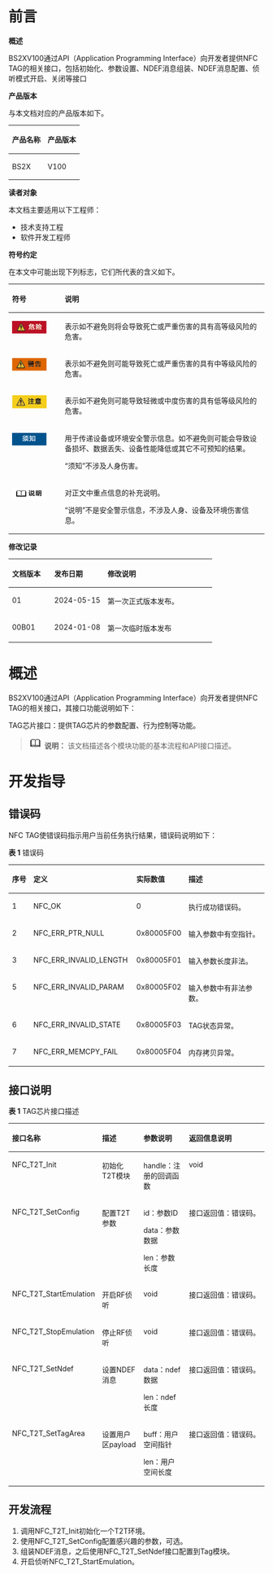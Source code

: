 # 前言<a name="ZH-CN_TOPIC_0000001762634336"></a>

**概述<a name="section4537382116410"></a>**

BS2XV100通过API（Application Programming Interface）向开发者提供NFC TAG的相关接口，包括初始化、参数设置、NDEF消息组装、NDEF消息配置、侦听模式开启、关闭等接口

**产品版本<a name="section673mcpsimp"></a>**

与本文档对应的产品版本如下。

<a name="table676mcpsimp"></a>
<table><thead align="left"><tr id="row681mcpsimp"><th class="cellrowborder" valign="top" width="50%" id="mcps1.1.3.1.1"><p id="p683mcpsimp"><a name="p683mcpsimp"></a><a name="p683mcpsimp"></a><strong id="b684mcpsimp"><a name="b684mcpsimp"></a><a name="b684mcpsimp"></a>产品名称</strong></p>
</th>
<th class="cellrowborder" valign="top" width="50%" id="mcps1.1.3.1.2"><p id="p686mcpsimp"><a name="p686mcpsimp"></a><a name="p686mcpsimp"></a><strong id="b687mcpsimp"><a name="b687mcpsimp"></a><a name="b687mcpsimp"></a>产品版本</strong></p>
</th>
</tr>
</thead>
<tbody><tr id="row689mcpsimp"><td class="cellrowborder" valign="top" width="50%" headers="mcps1.1.3.1.1 "><p id="p691mcpsimp"><a name="p691mcpsimp"></a><a name="p691mcpsimp"></a>BS2X</p>
</td>
<td class="cellrowborder" valign="top" width="50%" headers="mcps1.1.3.1.2 "><p id="p693mcpsimp"><a name="p693mcpsimp"></a><a name="p693mcpsimp"></a>V100</p>
</td>
</tr>
</tbody>
</table>

**读者对象<a name="section4378592816410"></a>**

本文档主要适用以下工程师：

-   技术支持工程
-   软件开发工程师

**符号约定<a name="section133020216410"></a>**

在本文中可能出现下列标志，它们所代表的含义如下。

<a name="table2622507016410"></a>
<table><thead align="left"><tr id="row1530720816410"><th class="cellrowborder" valign="top" width="20.580000000000002%" id="mcps1.1.3.1.1"><p id="p6450074116410"><a name="p6450074116410"></a><a name="p6450074116410"></a><strong id="b2136615816410"><a name="b2136615816410"></a><a name="b2136615816410"></a>符号</strong></p>
</th>
<th class="cellrowborder" valign="top" width="79.42%" id="mcps1.1.3.1.2"><p id="p5435366816410"><a name="p5435366816410"></a><a name="p5435366816410"></a><strong id="b5941558116410"><a name="b5941558116410"></a><a name="b5941558116410"></a>说明</strong></p>
</th>
</tr>
</thead>
<tbody><tr id="row1372280416410"><td class="cellrowborder" valign="top" width="20.580000000000002%" headers="mcps1.1.3.1.1 "><p id="p3734547016410"><a name="p3734547016410"></a><a name="p3734547016410"></a><a name="image2670064316410"></a><a name="image2670064316410"></a><span><img class="" id="image2670064316410" height="25.270000000000003" width="67.83" src="figures/zh-cn_image_0000001809712741.png"></span></p>
</td>
<td class="cellrowborder" valign="top" width="79.42%" headers="mcps1.1.3.1.2 "><p id="p1757432116410"><a name="p1757432116410"></a><a name="p1757432116410"></a>表示如不避免则将会导致死亡或严重伤害的具有高等级风险的危害。</p>
</td>
</tr>
<tr id="row466863216410"><td class="cellrowborder" valign="top" width="20.580000000000002%" headers="mcps1.1.3.1.1 "><p id="p1432579516410"><a name="p1432579516410"></a><a name="p1432579516410"></a><a name="image4895582316410"></a><a name="image4895582316410"></a><span><img class="" id="image4895582316410" height="25.270000000000003" width="67.83" src="figures/zh-cn_image_0000001762793288.png"></span></p>
</td>
<td class="cellrowborder" valign="top" width="79.42%" headers="mcps1.1.3.1.2 "><p id="p959197916410"><a name="p959197916410"></a><a name="p959197916410"></a>表示如不避免则可能导致死亡或严重伤害的具有中等级风险的危害。</p>
</td>
</tr>
<tr id="row123863216410"><td class="cellrowborder" valign="top" width="20.580000000000002%" headers="mcps1.1.3.1.1 "><p id="p1232579516410"><a name="p1232579516410"></a><a name="p1232579516410"></a><a name="image1235582316410"></a><a name="image1235582316410"></a><span><img class="" id="image1235582316410" height="25.270000000000003" width="67.83" src="figures/zh-cn_image_0000001809793697.png"></span></p>
</td>
<td class="cellrowborder" valign="top" width="79.42%" headers="mcps1.1.3.1.2 "><p id="p123197916410"><a name="p123197916410"></a><a name="p123197916410"></a>表示如不避免则可能导致轻微或中度伤害的具有低等级风险的危害。</p>
</td>
</tr>
<tr id="row5786682116410"><td class="cellrowborder" valign="top" width="20.580000000000002%" headers="mcps1.1.3.1.1 "><p id="p2204984716410"><a name="p2204984716410"></a><a name="p2204984716410"></a><a name="image4504446716410"></a><a name="image4504446716410"></a><span><img class="" id="image4504446716410" height="25.270000000000003" width="67.83" src="figures/zh-cn_image_0000001762634340.png"></span></p>
</td>
<td class="cellrowborder" valign="top" width="79.42%" headers="mcps1.1.3.1.2 "><p id="p4388861916410"><a name="p4388861916410"></a><a name="p4388861916410"></a>用于传递设备或环境安全警示信息。如不避免则可能会导致设备损坏、数据丢失、设备性能降低或其它不可预知的结果。</p>
<p id="p1238861916410"><a name="p1238861916410"></a><a name="p1238861916410"></a>“须知”不涉及人身伤害。</p>
</td>
</tr>
<tr id="row2856923116410"><td class="cellrowborder" valign="top" width="20.580000000000002%" headers="mcps1.1.3.1.1 "><p id="p5555360116410"><a name="p5555360116410"></a><a name="p5555360116410"></a><a name="image799324016410"></a><a name="image799324016410"></a><span><img class="" id="image799324016410" height="25.270000000000003" width="67.83" src="figures/zh-cn_image_0000001809712745.png"></span></p>
</td>
<td class="cellrowborder" valign="top" width="79.42%" headers="mcps1.1.3.1.2 "><p id="p4612588116410"><a name="p4612588116410"></a><a name="p4612588116410"></a>对正文中重点信息的补充说明。</p>
<p id="p1232588116410"><a name="p1232588116410"></a><a name="p1232588116410"></a>“说明”不是安全警示信息，不涉及人身、设备及环境伤害信息。</p>
</td>
</tr>
</tbody>
</table>

**修改记录<a name="section2467512116410"></a>**

<a name="table1557726816410"></a>
<table><thead align="left"><tr id="row2942532716410"><th class="cellrowborder" valign="top" width="20.72%" id="mcps1.1.4.1.1"><p id="p3778275416410"><a name="p3778275416410"></a><a name="p3778275416410"></a><strong id="b5687322716410"><a name="b5687322716410"></a><a name="b5687322716410"></a>文档版本</strong></p>
</th>
<th class="cellrowborder" valign="top" width="26.119999999999997%" id="mcps1.1.4.1.2"><p id="p5627845516410"><a name="p5627845516410"></a><a name="p5627845516410"></a><strong id="b5800814916410"><a name="b5800814916410"></a><a name="b5800814916410"></a>发布日期</strong></p>
</th>
<th class="cellrowborder" valign="top" width="53.16%" id="mcps1.1.4.1.3"><p id="p2382284816410"><a name="p2382284816410"></a><a name="p2382284816410"></a><strong id="b3316380216410"><a name="b3316380216410"></a><a name="b3316380216410"></a>修改说明</strong></p>
</th>
</tr>
</thead>
<tbody><tr id="row4495154085914"><td class="cellrowborder" valign="top" width="20.72%" headers="mcps1.1.4.1.1 "><p id="p0413131712"><a name="p0413131712"></a><a name="p0413131712"></a>01</p>
</td>
<td class="cellrowborder" valign="top" width="26.119999999999997%" headers="mcps1.1.4.1.2 "><p id="p184131311111"><a name="p184131311111"></a><a name="p184131311111"></a>2024-05-15</p>
</td>
<td class="cellrowborder" valign="top" width="53.16%" headers="mcps1.1.4.1.3 "><p id="p169114261115"><a name="p169114261115"></a><a name="p169114261115"></a>第一次正式版本发布。</p>
</td>
</tr>
<tr id="row5947359616410"><td class="cellrowborder" valign="top" width="20.72%" headers="mcps1.1.4.1.1 "><p id="p2149706016410"><a name="p2149706016410"></a><a name="p2149706016410"></a>00B01</p>
</td>
<td class="cellrowborder" valign="top" width="26.119999999999997%" headers="mcps1.1.4.1.2 "><p id="p648803616410"><a name="p648803616410"></a><a name="p648803616410"></a>2024-01-08</p>
</td>
<td class="cellrowborder" valign="top" width="53.16%" headers="mcps1.1.4.1.3 "><p id="p1946537916410"><a name="p1946537916410"></a><a name="p1946537916410"></a>第一次临时版本发布</p>
</td>
</tr>
</tbody>
</table>

# 概述<a name="ZH-CN_TOPIC_0000001809711061"></a>

BS2XV100通过API（Application Programming Interface）向开发者提供NFC TAG的相关接口，其接口功能说明如下：

TAG芯片接口：提供TAG芯片的参数配置、行为控制等功能。

>![](public_sys-resources/icon-note.gif) **说明：** 
>该文档描述各个模块功能的基本流程和API接口描述。

# 开发指导<a name="ZH-CN_TOPIC_0000001809945117"></a>




## 错误码<a name="ZH-CN_TOPIC_0000001762906302"></a>

NFC TAG使错误码指示用户当前任务执行结果，错误码说明如下：

**表 1**  错误码

<a name="table9501182016504"></a>
<table><thead align="left"><tr id="row950292085010"><th class="cellrowborder" valign="top" width="9%" id="mcps1.2.5.1.1"><p id="p25029205503"><a name="p25029205503"></a><a name="p25029205503"></a>序号</p>
</th>
<th class="cellrowborder" valign="top" width="40.38%" id="mcps1.2.5.1.2"><p id="p1350272085016"><a name="p1350272085016"></a><a name="p1350272085016"></a>定义</p>
</th>
<th class="cellrowborder" valign="top" width="14.180000000000001%" id="mcps1.2.5.1.3"><p id="p19502152005012"><a name="p19502152005012"></a><a name="p19502152005012"></a>实际数值</p>
</th>
<th class="cellrowborder" valign="top" width="36.44%" id="mcps1.2.5.1.4"><p id="p950262016502"><a name="p950262016502"></a><a name="p950262016502"></a>描述</p>
</th>
</tr>
</thead>
<tbody><tr id="row10502132020509"><td class="cellrowborder" valign="top" width="9%" headers="mcps1.2.5.1.1 "><p id="p750232017508"><a name="p750232017508"></a><a name="p750232017508"></a>1</p>
</td>
<td class="cellrowborder" valign="top" width="40.38%" headers="mcps1.2.5.1.2 "><p id="p1740423423117"><a name="p1740423423117"></a><a name="p1740423423117"></a>NFC_OK</p>
</td>
<td class="cellrowborder" valign="top" width="14.180000000000001%" headers="mcps1.2.5.1.3 "><p id="p1350242035012"><a name="p1350242035012"></a><a name="p1350242035012"></a>0</p>
</td>
<td class="cellrowborder" valign="top" width="36.44%" headers="mcps1.2.5.1.4 "><p id="p2478152273213"><a name="p2478152273213"></a><a name="p2478152273213"></a>执行成功错误码。</p>
</td>
</tr>
<tr id="row950211209505"><td class="cellrowborder" valign="top" width="9%" headers="mcps1.2.5.1.1 "><p id="p75021320195017"><a name="p75021320195017"></a><a name="p75021320195017"></a>2</p>
</td>
<td class="cellrowborder" valign="top" width="40.38%" headers="mcps1.2.5.1.2 "><p id="p153165211412"><a name="p153165211412"></a><a name="p153165211412"></a>NFC_ERR_PTR_NULL</p>
</td>
<td class="cellrowborder" valign="top" width="14.180000000000001%" headers="mcps1.2.5.1.3 "><p id="p206202225145"><a name="p206202225145"></a><a name="p206202225145"></a>0x80005F00</p>
</td>
<td class="cellrowborder" valign="top" width="36.44%" headers="mcps1.2.5.1.4 "><p id="p2580741135211"><a name="p2580741135211"></a><a name="p2580741135211"></a>输入参数中有空指针。</p>
</td>
</tr>
<tr id="row647004635216"><td class="cellrowborder" valign="top" width="9%" headers="mcps1.2.5.1.1 "><p id="p9470164695211"><a name="p9470164695211"></a><a name="p9470164695211"></a>3</p>
</td>
<td class="cellrowborder" valign="top" width="40.38%" headers="mcps1.2.5.1.2 "><p id="p15376202954111"><a name="p15376202954111"></a><a name="p15376202954111"></a>NFC_ERR_INVALID_LENGTH</p>
</td>
<td class="cellrowborder" valign="top" width="14.180000000000001%" headers="mcps1.2.5.1.3 "><p id="p1247054675220"><a name="p1247054675220"></a><a name="p1247054675220"></a>0x80005F01</p>
</td>
<td class="cellrowborder" valign="top" width="36.44%" headers="mcps1.2.5.1.4 "><p id="p181987012358"><a name="p181987012358"></a><a name="p181987012358"></a>输入参数长度非法。</p>
</td>
</tr>
<tr id="row208504495415"><td class="cellrowborder" valign="top" width="9%" headers="mcps1.2.5.1.1 "><p id="p485544155412"><a name="p485544155412"></a><a name="p485544155412"></a>5</p>
</td>
<td class="cellrowborder" valign="top" width="40.38%" headers="mcps1.2.5.1.2 "><p id="p91211439114117"><a name="p91211439114117"></a><a name="p91211439114117"></a>NFC_ERR_INVALID_PARAM</p>
</td>
<td class="cellrowborder" valign="top" width="14.180000000000001%" headers="mcps1.2.5.1.3 "><p id="p202639558212"><a name="p202639558212"></a><a name="p202639558212"></a>0x80005F02</p>
</td>
<td class="cellrowborder" valign="top" width="36.44%" headers="mcps1.2.5.1.4 "><p id="p17800115619340"><a name="p17800115619340"></a><a name="p17800115619340"></a>输入参数中有非法参数。</p>
</td>
</tr>
<tr id="row2914115711542"><td class="cellrowborder" valign="top" width="9%" headers="mcps1.2.5.1.1 "><p id="p15914145716545"><a name="p15914145716545"></a><a name="p15914145716545"></a>6</p>
</td>
<td class="cellrowborder" valign="top" width="40.38%" headers="mcps1.2.5.1.2 "><p id="p17939154313416"><a name="p17939154313416"></a><a name="p17939154313416"></a>NFC_ERR_INVALID_STATE</p>
</td>
<td class="cellrowborder" valign="top" width="14.180000000000001%" headers="mcps1.2.5.1.3 "><p id="p061233385012"><a name="p061233385012"></a><a name="p061233385012"></a>0x80005F03</p>
</td>
<td class="cellrowborder" valign="top" width="36.44%" headers="mcps1.2.5.1.4 "><p id="p925873013511"><a name="p925873013511"></a><a name="p925873013511"></a>TAG状态异常。</p>
</td>
</tr>
<tr id="row13726122553"><td class="cellrowborder" valign="top" width="9%" headers="mcps1.2.5.1.1 "><p id="p187261621559"><a name="p187261621559"></a><a name="p187261621559"></a>7</p>
</td>
<td class="cellrowborder" valign="top" width="40.38%" headers="mcps1.2.5.1.2 "><p id="p20928749124111"><a name="p20928749124111"></a><a name="p20928749124111"></a>NFC_ERR_MEMCPY_FAIL</p>
</td>
<td class="cellrowborder" valign="top" width="14.180000000000001%" headers="mcps1.2.5.1.3 "><p id="p1991455717548"><a name="p1991455717548"></a><a name="p1991455717548"></a>0x80005F04</p>
</td>
<td class="cellrowborder" valign="top" width="36.44%" headers="mcps1.2.5.1.4 "><p id="p1650784303513"><a name="p1650784303513"></a><a name="p1650784303513"></a>内存拷贝异常。</p>
</td>
</tr>
</tbody>
</table>

## 接口说明<a name="ZH-CN_TOPIC_0000001762902426"></a>

**表 1**  TAG芯片接口描述

<a name="_table213321716161"></a>
<table><thead align="left"><tr id="row788mcpsimp"><th class="cellrowborder" valign="top" width="22.63%" id="mcps1.2.5.1.1"><p id="p790mcpsimp"><a name="p790mcpsimp"></a><a name="p790mcpsimp"></a>接口名称</p>
</th>
<th class="cellrowborder" valign="top" width="17.43%" id="mcps1.2.5.1.2"><p id="p792mcpsimp"><a name="p792mcpsimp"></a><a name="p792mcpsimp"></a>描述</p>
</th>
<th class="cellrowborder" valign="top" width="19.24%" id="mcps1.2.5.1.3"><p id="p142843230222"><a name="p142843230222"></a><a name="p142843230222"></a>参数说明</p>
</th>
<th class="cellrowborder" valign="top" width="40.699999999999996%" id="mcps1.2.5.1.4"><p id="p79178221244"><a name="p79178221244"></a><a name="p79178221244"></a>返回信息说明</p>
</th>
</tr>
</thead>
<tbody><tr id="row109671129123514"><td class="cellrowborder" valign="top" width="22.63%" headers="mcps1.2.5.1.1 "><p id="p1911158105010"><a name="p1911158105010"></a><a name="p1911158105010"></a>NFC_T2T_Init</p>
</td>
<td class="cellrowborder" valign="top" width="17.43%" headers="mcps1.2.5.1.2 "><p id="p189672029143520"><a name="p189672029143520"></a><a name="p189672029143520"></a>初始化T2T模块</p>
</td>
<td class="cellrowborder" valign="top" width="19.24%" headers="mcps1.2.5.1.3 "><p id="p9354163513"><a name="p9354163513"></a><a name="p9354163513"></a>handle：注册的回调函数</p>
</td>
<td class="cellrowborder" valign="top" width="40.699999999999996%" headers="mcps1.2.5.1.4 "><p id="p11967152913520"><a name="p11967152913520"></a><a name="p11967152913520"></a>void</p>
</td>
</tr>
<tr id="row93910277358"><td class="cellrowborder" valign="top" width="22.63%" headers="mcps1.2.5.1.1 "><p id="p8538213155117"><a name="p8538213155117"></a><a name="p8538213155117"></a>NFC_T2T_SetConfig</p>
</td>
<td class="cellrowborder" valign="top" width="17.43%" headers="mcps1.2.5.1.2 "><p id="p4391727103520"><a name="p4391727103520"></a><a name="p4391727103520"></a>配置T2T参数</p>
</td>
<td class="cellrowborder" valign="top" width="19.24%" headers="mcps1.2.5.1.3 "><p id="p94052026115115"><a name="p94052026115115"></a><a name="p94052026115115"></a>id：参数ID</p>
<p id="p12761102710511"><a name="p12761102710511"></a><a name="p12761102710511"></a>data：参数数据</p>
<p id="p147617362518"><a name="p147617362518"></a><a name="p147617362518"></a>len：参数长度</p>
</td>
<td class="cellrowborder" valign="top" width="40.699999999999996%" headers="mcps1.2.5.1.4 "><p id="p5802134813719"><a name="p5802134813719"></a><a name="p5802134813719"></a>接口返回值：错误码。</p>
</td>
</tr>
<tr id="row14862523143519"><td class="cellrowborder" valign="top" width="22.63%" headers="mcps1.2.5.1.1 "><p id="p123561642135116"><a name="p123561642135116"></a><a name="p123561642135116"></a>NFC_T2T_StartEmulation</p>
</td>
<td class="cellrowborder" valign="top" width="17.43%" headers="mcps1.2.5.1.2 "><p id="p138623239351"><a name="p138623239351"></a><a name="p138623239351"></a>开启RF侦听</p>
</td>
<td class="cellrowborder" valign="top" width="19.24%" headers="mcps1.2.5.1.3 "><p id="p5862172311355"><a name="p5862172311355"></a><a name="p5862172311355"></a>void</p>
</td>
<td class="cellrowborder" valign="top" width="40.699999999999996%" headers="mcps1.2.5.1.4 "><p id="p1066892735414"><a name="p1066892735414"></a><a name="p1066892735414"></a>接口返回值：错误码。</p>
</td>
</tr>
<tr id="row18901646113418"><td class="cellrowborder" valign="top" width="22.63%" headers="mcps1.2.5.1.1 "><p id="p107471646205117"><a name="p107471646205117"></a><a name="p107471646205117"></a>NFC_T2T_StopEmulation</p>
</td>
<td class="cellrowborder" valign="top" width="17.43%" headers="mcps1.2.5.1.2 "><p id="p1589004673414"><a name="p1589004673414"></a><a name="p1589004673414"></a>停止RF侦听</p>
</td>
<td class="cellrowborder" valign="top" width="19.24%" headers="mcps1.2.5.1.3 "><p id="p67681345193617"><a name="p67681345193617"></a><a name="p67681345193617"></a>void</p>
</td>
<td class="cellrowborder" valign="top" width="40.699999999999996%" headers="mcps1.2.5.1.4 "><p id="p1949512448387"><a name="p1949512448387"></a><a name="p1949512448387"></a>接口返回值：错误码。</p>
</td>
</tr>
<tr id="row154823161515"><td class="cellrowborder" valign="top" width="22.63%" headers="mcps1.2.5.1.1 "><p id="p7785185105118"><a name="p7785185105118"></a><a name="p7785185105118"></a>NFC_T2T_SetNdef</p>
</td>
<td class="cellrowborder" valign="top" width="17.43%" headers="mcps1.2.5.1.2 "><p id="p15485312159"><a name="p15485312159"></a><a name="p15485312159"></a>设置NDEF消息</p>
</td>
<td class="cellrowborder" valign="top" width="19.24%" headers="mcps1.2.5.1.3 "><p id="p1441324085417"><a name="p1441324085417"></a><a name="p1441324085417"></a>data：ndef数据</p>
<p id="p3288544145414"><a name="p3288544145414"></a><a name="p3288544145414"></a>len：ndef长度</p>
</td>
<td class="cellrowborder" valign="top" width="40.699999999999996%" headers="mcps1.2.5.1.4 "><p id="p998181701718"><a name="p998181701718"></a><a name="p998181701718"></a>接口返回值：错误码。</p>
</td>
</tr>
<tr id="row43102035171512"><td class="cellrowborder" valign="top" width="22.63%" headers="mcps1.2.5.1.1 "><p id="p32025119523"><a name="p32025119523"></a><a name="p32025119523"></a>NFC_T2T_SetTagArea</p>
</td>
<td class="cellrowborder" valign="top" width="17.43%" headers="mcps1.2.5.1.2 "><p id="p183118354157"><a name="p183118354157"></a><a name="p183118354157"></a>设置用户区payload</p>
</td>
<td class="cellrowborder" valign="top" width="19.24%" headers="mcps1.2.5.1.3 "><p id="p0284723122215"><a name="p0284723122215"></a><a name="p0284723122215"></a>buff：用户空间指针</p>
<p id="p1351212353554"><a name="p1351212353554"></a><a name="p1351212353554"></a>len：用户空间长度</p>
</td>
<td class="cellrowborder" valign="top" width="40.699999999999996%" headers="mcps1.2.5.1.4 "><p id="p134171515151711"><a name="p134171515151711"></a><a name="p134171515151711"></a>接口返回值：错误码。</p>
</td>
</tr>
</tbody>
</table>

## 开发流程<a name="ZH-CN_TOPIC_0000001809944693"></a>

1.  调用NFC\_T2T\_Init初始化一个T2T环境。
2.  使用NFC\_T2T\_SetConfig配置感兴趣的参数，可选。
3.  组装NDEF消息，之后使用NFC\_T2T\_SetNdef接口配置到Tag模块。
4.  开启侦听NFC\_T2T\_StartEmulation。

